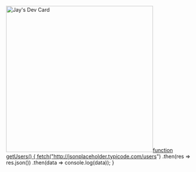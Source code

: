 <a href="https://app.daily.dev/J4YV33"><img src="https://api.daily.dev/devcards/9a7ab6fe191b4110bc2cefe600dc8722.png?r=5jo" width="400" alt="Jay's Dev Card"/>function getUsers() {
  fetch("http://jsonplaceholder.typicode.com/users")
    .then(res => res.json())
    .then(data => console.log(data));
}</a>

<!--
**J4YV33/J4YV33** is a ✨ _special_ ✨ repository because its `README.md` (this file) appears on your GitHub profile.

Here are some ideas to get you started:

- 🔭 I’m currently working on ...
- 🌱 I’m currently learning ...
- 👯 I’m looking to collaborate on ...
- 🤔 I’m looking for help with ...
- 💬 Ask me about ...
- 📫 How to reach me: ...
- 😄 Pronouns: ...
- ⚡ Fun fact: ...
-->
